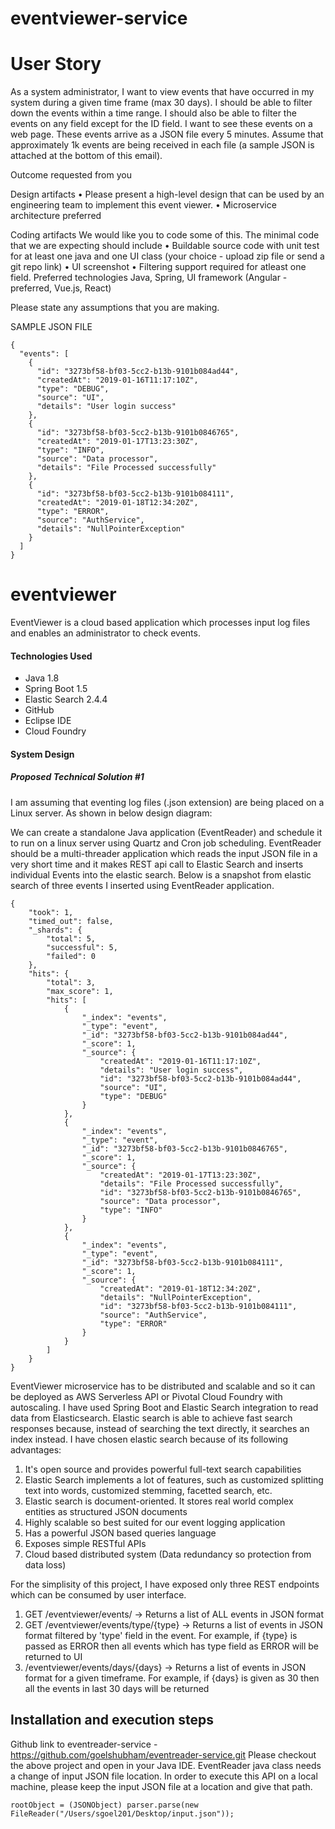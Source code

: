 # eventviewer-service

# User Story
As a system administrator, I want to view events that have occurred in my system during a given time frame (max 30 days). I should be able to filter down the events within a time range. I should also be able to filter the events on any field except for the ID field. I want to see these events on a web page. These events arrive as a JSON file every 5 minutes. Assume that approximately 1k events are being received in each file (a sample JSON is attached at the bottom of this email).


Outcome requested from you

Design artifacts
•    Please present a high-level design that can be used by an engineering team to implement this event viewer.
•    Microservice architecture preferred

Coding artifacts
We would like you to code some of this. The minimal code that we are expecting should include
•    Buildable source code with unit test for at least one java and one UI class (your choice - upload zip file or send a git repo link)
•    UI screenshot
•    Filtering support required for atleast one field.
Preferred technologies
Java, Spring, UI framework (Angular - preferred, Vue.js, React)

Please state any assumptions that you are making.

SAMPLE JSON FILE
```
{
  "events": [
    {
      "id": "3273bf58-bf03-5cc2-b13b-9101b084ad44",
      "createdAt": "2019-01-16T11:17:10Z",
      "type": "DEBUG",
      "source": "UI",
      "details": "User login success"
    },
    {
      "id": "3273bf58-bf03-5cc2-b13b-9101b0846765",
      "createdAt": "2019-01-17T13:23:30Z",
      "type": "INFO",
      "source": "Data processor",
      "details": "File Processed successfully"
    },
    {
      "id": "3273bf58-bf03-5cc2-b13b-9101b084111",
      "createdAt": "2019-01-18T12:34:20Z",
      "type": "ERROR",
      "source": "AuthService",
      "details": "NullPointerException"
    }
  ]
}
```

# eventviewer

EventViewer is a cloud based application which processes input log files and enables an administrator to check events.

#### Technologies Used
* Java 1.8
* Spring Boot 1.5
* Elastic Search 2.4.4
* GitHub
* Eclipse IDE
* Cloud Foundry

#### System Design
##### Proposed Technical Solution #1
I am assuming that eventing log files (.json extension) are being placed on a Linux server. As shown in below design diagram:

We can create a standalone Java application (EventReader) and schedule it to run on a linux server using Quartz and Cron job scheduling. EventReader should be a multi-threader application which reads the input JSON file in a very short time and it makes REST api call to Elastic Search and inserts individual Events into the elastic search. Below is a snapshot from elastic search of three events I inserted using EventReader application.

```
{
    "took": 1,
    "timed_out": false,
    "_shards": {
        "total": 5,
        "successful": 5,
        "failed": 0
    },
    "hits": {
        "total": 3,
        "max_score": 1,
        "hits": [
            {
                "_index": "events",
                "_type": "event",
                "_id": "3273bf58-bf03-5cc2-b13b-9101b084ad44",
                "_score": 1,
                "_source": {
                    "createdAt": "2019-01-16T11:17:10Z",
                    "details": "User login success",
                    "id": "3273bf58-bf03-5cc2-b13b-9101b084ad44",
                    "source": "UI",
                    "type": "DEBUG"
                }
            },
            {
                "_index": "events",
                "_type": "event",
                "_id": "3273bf58-bf03-5cc2-b13b-9101b0846765",
                "_score": 1,
                "_source": {
                    "createdAt": "2019-01-17T13:23:30Z",
                    "details": "File Processed successfully",
                    "id": "3273bf58-bf03-5cc2-b13b-9101b0846765",
                    "source": "Data processor",
                    "type": "INFO"
                }
            },
            {
                "_index": "events",
                "_type": "event",
                "_id": "3273bf58-bf03-5cc2-b13b-9101b084111",
                "_score": 1,
                "_source": {
                    "createdAt": "2019-01-18T12:34:20Z",
                    "details": "NullPointerException",
                    "id": "3273bf58-bf03-5cc2-b13b-9101b084111",
                    "source": "AuthService",
                    "type": "ERROR"
                }
            }
        ]
    }
}
```

EventViewer microservice has to be distributed and scalable and so it can be deployed as AWS Serverless API or Pivotal Cloud Foundry with autoscaling. I have used Spring Boot and Elastic Search integration to read data from Elasticsearch. Elastic search is able to achieve fast search responses because, instead of searching the text directly, it searches an index instead. I have chosen elastic search because of its following advantages:
1. It's open source and provides powerful full-text search capabilities
2. Elastic Search implements a lot of features, such as customized splitting text into words, customized stemming, facetted search, etc.
3. Elastic search is document-oriented. It stores real world complex entities as structured JSON documents
4. Highly scalable so best suited for our event logging application
5. Has a powerful JSON based queries language
6. Exposes simple RESTful APIs
7. Cloud based distributed system (Data redundancy so protection from data loss)

For the simplisity of this project, I have exposed only three REST endpoints which can be consumed by user interface.

1. GET /eventviewer/events/ -> Returns a list of ALL events in JSON format
2. GET /eventviewer/events/type/{type} -> Returns a list of events in JSON format filtered by 'type' field in the event. For example, if {type} is passed as ERROR then all events which has type field as ERROR will be returned to UI
3. /eventviewer/events/days/{days} -> Returns a list of events in JSON format for a given timeframe. For example, if {days} is given as 30 then all the events in last 30 days will be returned

## Installation and execution steps

Github link to eventreader-service - https://github.com/goelshubham/eventreader-service.git
Please checkout the above project and open in your Java IDE. EventReader java class needs a change of input JSON file location. In order to execute this API on a local machine, please keep the input JSON file at a location and give that path. 

```
rootObject = (JSONObject) parser.parse(new FileReader("/Users/sgoel201/Desktop/input.json"));
```

